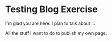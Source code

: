 # Testing Blog Exercise

I'm glad you are here. I plan to talk about ...

All the stuff I want to do to publish my own page.
